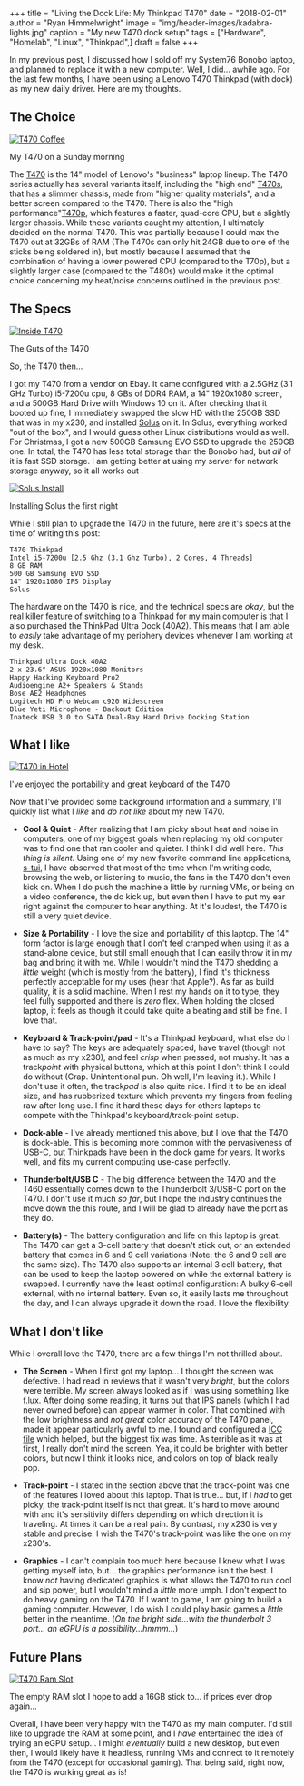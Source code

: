+++
title   = "Living the Dock Life: My Thinkpad T470"
date    = "2018-02-01"
author  = "Ryan Himmelwright"
image   = "img/header-images/kadabra-lights.jpg"
caption = "My new T470 dock setup"
tags    = ["Hardware", "Homelab", "Linux", "Thinkpad",]
draft   = false
+++

In my previous post, I discussed how I sold off my System76 Bonobo laptop, and
 planned to replace it with a new computer. Well, I did... awhile ago. For the
 last few months, I have been using a Lenovo T470 Thinkpad (with dock) as my new
 daily driver. Here are my thoughts.

<!--more-->

## The Choice

<a href="../../img/posts/my-t470/coffee-picture.jpg"><img alt="T470 Coffee" src="../../img/posts/my-t470/coffee-picture.jpg" style="max-width: 100%;"/></a>
<div class="caption">My T470 on a Sunday morning</div>

The
[T470](https://www.notebookcheck.net/Lenovo-ThinkPad-T470-Core-i5-Full-HD-Notebook-Review.198130.0.html)
is the 14" model of Lenovo's "business" laptop lineup. The T470 series actually
has several variants itself, including the "high end"
[T470s](https://www.notebookcheck.net/Lenovo-ThinkPad-T470s-Core-i7-WQHD-Laptop-Review.200880.0.html),
that has a slimmer chassis, made from "higher quality materials", and a better
screen compared to the T470. There is also the "high
performance"[T470p](https://www.notebookcheck.net/Lenovo-ThinkPad-T470p-Core-i7-GeForce-940MX-Laptop-Review.226802.0.html),
which features a faster, quad-core CPU, but a slightly larger chassis. While
these variants caught my attention, I ultimately decided on the normal T470.
This was partially because I could max the T470 out at 32GBs of RAM (The T470s
can only hit 24GB due to one of the sticks being soldered in), but mostly
because I assumed that the combination of having a lower powered CPU (compared
to the T70p), but a slightly larger case (compared to the T480s) would make it
the optimal choice concerning my heat/noise concerns outlined in the previous
post.

## The Specs

<a href="../../img/posts/my-t470/inside.jpg"><img alt="Inside T470" src="../../img/posts/my-t470/inside.jpg" style="max-width: 100%;"/></a>
<div class="caption">The Guts of the T470</div>

So, the T470 then... 

I got my T470 from a vendor on Ebay. It came configured with a 2.5GHz (3.1 GHz
Turbo) i5-7200u cpu, 8 GBs of DDR4 RAM, a 14" 1920x1080 screen, and a 500GB Hard
Drive with Windows 10 on it. After checking that it booted up fine, I
immediately swapped the slow HD with the 250GB SSD that was in my x230, and
installed [Solus](https://solus-project.com) on it. In Solus, everything worked
"out of the box", and I would guess other Linux distributions would as well. For
Christmas, I got a new 500GB Samsung EVO SSD to upgrade the 250GB one. In total,
the T470 has less total storage than the Bonobo had, but *all* of it is fast SSD
storage. I am getting better at using my server for network storage anyway, so
it all works out <i class="fa fa-smile-o" aria-hidden="true"></i>.

<a href="../../img/posts/my-t470/solus-install.jpg"><img alt="Solus Install" src="../../img/posts/my-t470/solus-install.jpg" style="max-width: 100%;"/></a>
<div class="caption">Installing Solus the first night</div>

While I still plan to upgrade the T470 in the future, here are it's specs at the
time of writing this post:

```
T470 Thinkpad
Intel i5-7200u [2.5 Ghz (3.1 Ghz Turbo), 2 Cores, 4 Threads]
8 GB RAM
500 GB Samsung EVO SSD
14" 1920x1080 IPS Display 
Solus
```

The hardware on the T470 is nice, and the technical specs are *okay*, but the
real killer feature of switching to a Thinkpad for my main computer is that I
also purchased the ThinkPad Ultra Dock (40A2). This means that I am able to
*easily* take advantage of my periphery devices whenever I am working at my
desk.

```
Thinkpad Ultra Dock 40A2
2 x 23.6" ASUS 1920x1080 Monitors
Happy Hacking Keyboard Pro2 
Audioengine A2+ Speakers & Stands
Bose AE2 Headphones
Logitech HD Pro Webcam c920 Widescreen
Blue Yeti Microphone - Backout Edition
Inateck USB 3.0 to SATA Dual-Bay Hard Drive Docking Station
```


## What I like

<a href="../../img/posts/my-t470/hotel.jpg"><img alt="T470 in Hotel" src="../../img/posts/my-t470/hotel.jpg" style="max-width: 100%;"/></a>
<div class="caption">I've enjoyed the portability and great keyboard of the T470</div>

Now that I've provided some background information and a summary, I'll quickly
list what I *like* and *do not like* about my new T470.

- **Cool & Quiet** - After realizing that I am picky about heat and noise in
  computers, one of my biggest goals when replacing my old computer was to find
  one that ran cooler and quieter. I think I did well here. *This thing is
  silent.* Using one of my new favorite command line applications,
  [s-tui](https://amanusk.github.io/s-tui/), I have observed that most of the
  time when I'm writing code, browsing the web, or listening to music, the fans
  in the T470 don't even kick on. When I do push the machine a little by
  running VMs, or being on a video conference, the do kick up, but even then I
  have to put my ear right against the computer to hear anything. At it's
  loudest, the T470 is still a very quiet device.
  
- **Size & Portability** - I love the size and portability of this laptop. The
  14" form factor is large enough that I don't feel cramped when using it as a
  stand-alone device, but still small enough that I can easily throw it in my
  bag and bring it with me. While I wouldn't mind the T470 shedding a *little*
  weight (which is mostly from the battery), I find it's thickness perfectly
  acceptable for my uses (hear that Apple?). As far as build quality, it is a
  solid machine. When I rest my hands on it to type, they feel fully supported
  and there is *zero* flex. When holding the closed laptop, it feels as though
  it could take quite a beating and still be fine. I love that.
  
- **Keyboard & Track-point/pad** - It's a Thinkpad keyboard, what else do I have
  to say? The keys are adequately spaced, have travel (though not as much as my
  x230), and feel *crisp* when pressed, not mushy. It has a track*point* with
  physical buttons, which at this point I don't think I could do without (Crap.
  Unintentional pun. Oh well, I'm leaving it.). While I don't use it often, the
  track*pad* is also quite nice. I find it to be an ideal size, and has
  rubberized texture which prevents my fingers from feeling raw after long use.
  I find it hard these days for others laptops to compete with the Thinkpad's
  keyboard/track-point setup.
  
- **Dock-able** - I've already mentioned this above, but I love that the T470 is
  dock-able. This is becoming more common with the pervasiveness of USB-C, but
  Thinkpads have been in the dock game for years. It works well, and fits my
  current computing use-case perfectly.

- **Thunderbolt/USB C** - The big difference between the T470 and the T460
  essentially comes down to the Thunderbolt 3/USB-C port on the T470. I don't
  use it much *so far*, but I hope the industry continues the move down the this
  route, and I will be glad to already have the port as they do.

- **Battery(s)** - The battery configuration and life on this laptop is great.
  The T470 can get a 3-cell battery that doesn't stick out, or an extended
  battery that comes in 6 and 9 cell variations (Note: the 6 and 9 cell are the
  same size). The T470 also supports an internal 3 cell battery, that can be
  used to keep the laptop powered on while the external battery is swapped. I
  currently have the least optimal configuration: A bulky 6-cell external, with
  no internal battery. Even so, it easily lasts me throughout the day, and I can
  always upgrade it down the road. I love the flexibility.

## What I don't like

While I overall love the T470, there are a few things I'm not thrilled about.

- **The Screen** - When I first got my laptop... I thought the screen was
  defective. I had read in reviews that it wasn't very *bright*, but the colors
  were terrible. My screen always looked as if I was using something like
  [f.lux](https://justgetflux.com/). After doing some reading, it turns out that
  IPS panels (which I had never owned before) can appear warmer in color. That
  combined with the low brightness and *not great* color accuracy of the T470
  panel, made it appear particularly awful to me. I found and configured a [ICC
  file](https://www.notebookcheck.net/uploads/tx_nbc2/N140HCA_EAB_01.icm) which
  helped, but the biggest fix was time. As terrible as it was at first, I really
  don't mind the screen. Yea, it could be brighter with better colors, but now I
  think it looks nice, and colors on top of black really pop.

- **Track-point** - I stated in the section above that the track-point was one of
  the features I loved about this laptop. That is true... but, if I *had* to get
  picky, the track-point itself is not that great. It's hard to move around with
  and it's sensitivity differs depending on which direction it is traveling. At
  times it can be a real pain. By contrast, my x230 is very stable and precise.
  I wish the T470's track-point was like the one on my x230's.
  
- **Graphics** - I can't complain too much here because I knew what I was
  getting myself into, but... the graphics performance isn't the best. I know
  *not* having dedicated graphics is what allows the T470 to run cool and sip
  power, but I wouldn't mind a *little* more umph. I don't expect to do heavy
  gaming on the T470. If I want to game, I am going to build a gaming computer.
  However, I do wish I could play basic games a *little* better in the meantime.
  (*On the bright side...with the thunderbolt 3 port... an eGPU is a
  possibility...hmmm...*)

## Future Plans

<a href="../../img/posts/my-t470/ram-upgrade.jpg"><img alt="T470 Ram Slot" src="../../img/posts/my-t470/ram-upgrade.jpg" style="max-width: 100%;"/></a>
<div class="caption">The empty RAM slot I hope to add a 16GB stick to... if prices ever drop again...</div>

Overall, I have been very happy with the T470 as my main computer. I'd still
like to upgrade the RAM at some point, and I *have* entertained the idea of
trying an eGPU setup... I might *eventually* build a new desktop, but even then,
I would likely have it headless, running VMs and connect to it remotely from the
T470 (except for occasional gaming). That being said, right now, the T470 is
working great as is!
